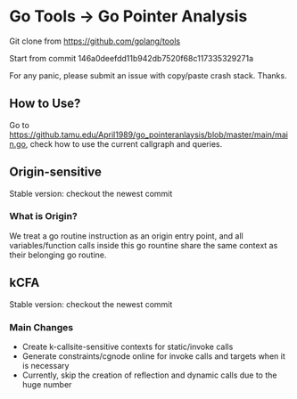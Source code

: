# Go Tools -> Go Pointer Analysis 

Git clone from https://github.com/golang/tools

Start from commit 146a0deefdd11b942db7520f68c117335329271a

For any panic, please submit an issue with copy/paste crash stack. Thanks.

## How to Use?
Go to https://github.tamu.edu/April1989/go_pointeranlaysis/blob/master/main/main.go, check how to use the current callgraph and queries. 

## Origin-sensitive
Stable version: checkout the newest commit 

### What is Origin? 
We treat a go routine instruction as an origin entry point, and all variables/function calls inside this go rountine share the same context as their belonging go routine.

## kCFA
Stable version: checkout the newest commit 

### Main Changes
- Create k-callsite-sensitive contexts for static/invoke calls
- Generate constraints/cgnode online for invoke calls and targets when it is necessary
- Currently, skip the creation of reflection and dynamic calls due to the huge number

